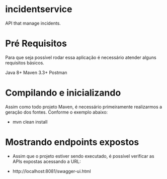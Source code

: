 # incidentservice
API that manage incidents.


# Pré Requisitos

Para que seja possível rodar essa aplicação é necessário atender alguns requisitos básicos.


Java 8+
Maven 3.3+
Postman

# Compilando e inicializando

Assim como todo projeto Maven, é necessário primeiramente realizarmos a geração dos fontes. Conforme o exemplo abaixo:

- mvn clean install

# Mostrando endpoints expostos
- Assim que o projeto estiver sendo executado, é possível verificar as APIs expostas acessando a URL:

- http://localhost:8081/swagger-ui.html
